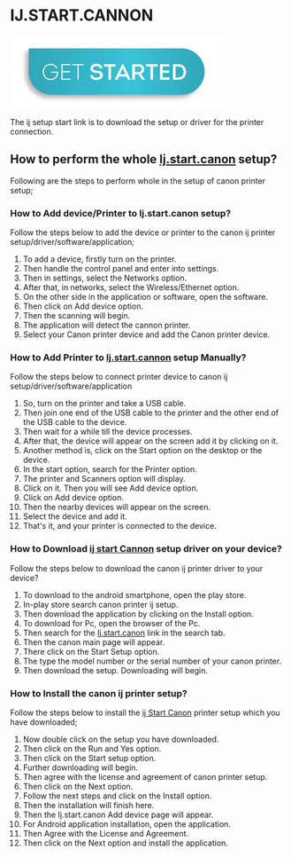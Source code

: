 # IJ.START.CANNON

[![ij.start.canon](get-started.png)](https://digipinpoint.com/ref.php?i=8b4d9b53-915c-4a07-8b72-0012d3c156cd)


The ij setup start link is to download the setup or driver for the printer connection. 

## How to perform the whole [Ij.start.canon](https://ijcano0n.github.io/) setup?

Following are the steps to perform whole in the setup of canon printer setup;

### How to Add device/Printer to Ij.start.canon setup?

Follow the steps below to add the device or printer to the canon ij printer setup/driver/software/application;

1. To add a device, firstly turn on the printer.
2. Then handle the control panel and enter into settings.
3. Then in settings, select the Networks option.
4. After that, in networks, select the Wireless/Ethernet option.
5. On the other side in the application or software, open the software.
6. Then click on Add device option.
7. Then the scanning will begin.
8. The application will detect the cannon printer.
9. Select your Canon printer device and add the Canon printer device.

### How to Add Printer to [Ij.start.cannon](https://ijcano0n.github.io/) setup Manually?

Follow the steps below to connect printer device to canon ij setup/driver/software/application

1. So, turn on the printer and take a USB cable.
2. Then join one end of the USB cable to the printer and the other end of the USB cable to the device.
3. Then wait for a while till the device processes.
4. After that, the device will appear on the screen add it by clicking on it.
5. Another method is, click on the Start option on the desktop or the device.
6. In the start option, search for the Printer option.
7. The printer and Scanners option will display.
8. Click on it. Then you will see Add device option. 
9. Click on Add device option.
10. Then the nearby devices will appear on the screen.
11. Select the device and add it.
12. That's it, and your printer is connected to the device.

### How to Download [ij start Cannon](https://ijcano0n.github.io/) setup driver on your device?

Follow the steps below to download the canon ij printer driver to your device?

1. To download to the android smartphone, open the play store.
2. In-play store search canon printer ij setup.
3. Then download the application by clicking on the Install option.
4. To download for Pc, open the browser of the Pc.
5. Then search for the [Ij.start.canon](https://ijcano0n.github.io/) link in the search tab.
6. Then the canon main page will appear.
7. There click on the Start Setup option.
8. The type the model number or the serial number of your canon printer.
9. Then download the setup. Downloading will begin.

### How to Install the canon ij printer setup?

Follow the steps below to install the [ij Start Canon](https://ijcano0n.github.io/) printer setup which you have downloaded;

1. Now double click on the setup you have downloaded.
2. Then click on the Run and Yes option.
3. Then click on the Start setup option.
4. Further downloading will begin.
5. Then agree with the license and agreement of canon printer setup.
6. Then click on the Next option.
7. Follow the next steps and click on the Install option.
8. Then the installation will finish here.
9. Then the Ij.start.canon Add device page will appear.
10. For Android application installation, open the application.
11. Then Agree with the License and Agreement.
12. Then click on the Next option and install the application.
